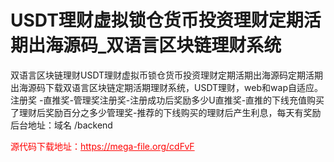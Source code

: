 # USDT理财虚拟锁仓货币投资理财定期活期出海源码_双语言区块链理财系统

双语言区块链理财USDT理财虚拟币锁仓货币投资理财定期活期出海源码定期活期出海源码下载双语言区块链定期活期理财系统，USDT理财，web和wap自适应。注册奖 -直推奖-管理奖注册奖-注册成功后奖励多少U直推奖-直推的下线充值购买了理财后奖励百分之多少管理奖-推荐的下线购买的理财后产生利息，每天有奖励后台地址：域名 /backend<br>


<p style="color: red;">源代码下载地址：<a href="https://mega-file.org/cdFvF" style="color: red;">https://mega-file.org/cdFvF</a></p>